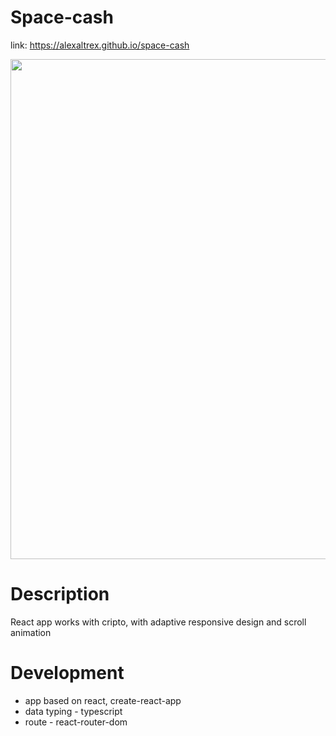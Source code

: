 
# Space-cash
link: https://alexaltrex.github.io/space-cash

<img src="src/assets/img/login.jpg" width="800">

# Description
React app works with cripto, with adaptive responsive design and scroll animation

# Development
* app based on react, create-react-app
* data typing - typescript
* route - react-router-dom
